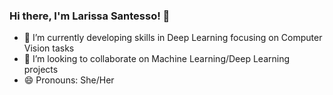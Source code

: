 ### Hi there, I'm Larissa Santesso! 👋
- 🔭 I’m currently developing skills in Deep Learning focusing on Computer Vision tasks
- 👯 I’m looking to collaborate on Machine Learning/Deep Learning projects
- 😄 Pronouns: She/Her

<!--
**larissasantesso/larissasantesso** is a ✨ _special_ ✨ repository because its `README.md` (this file) appears on your GitHub profile.
- 🔭 I’m currently developing skills in Deep Learning focusing on Image Processing 
- 🌱 I’m currently learning SQL
- 👯 I’m looking to collaborate on Machine Learning/Deep Learning projects
- 🤔 I’m looking for help with SQL
- 💬 Ask me about Python/Matlab 
- 📫 How to reach me: 
- 😄 Pronouns: She/Her
- ⚡ Fun fact: 
-->
